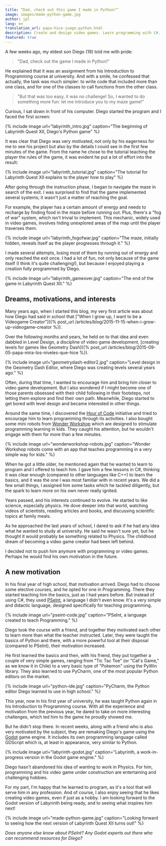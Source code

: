 ```yaml
---
title: “Dad, check out this game I made in Python!”
image: images/made-python-game.jpg
author: jpl
lang: en
translation_url: papa-hice-juego-python.html
description: Create and design video games. Learn programming with C#, PSeInt, and Python. New challenges with Godot.
featured: true
---
```


A few weeks ago, my eldest son Diego (19) told me with pride:

> "Dad, check out the game I made in Python!"

He explained that it was an assignment from his Introduction to Programming course at university. And with a smile, he confessed that actually, the task was much simpler: to write code that included more than one class, and for one of the classes to call functions from the other class.

> "But that was too easy, it was no challenge! So, I wanted to do something more fun: let me introduce you to my maze game!"

Curious, I sat down in front of his computer. Diego started the program and I faced the first screen:

{% include image url="labyrinth_intro.jpg" caption="The beginning of Labyrinth Quest XII, Diego's Python game" %}

It was clear that Diego was very motivated, not only by his eagerness for me to see his project but also by the details I could see in the first few minutes of the game. From the name he chose to the tutorial teaching the player the rules of the game, it was evident he put a lot of effort into the result:

{% include image url="labyrinth_tutorial.jpg" caption="The tutorial for Labyrinth Quest XII explains to the player how to play" %}

After going through the instruction phase, I began to navigate the maze in search of the exit. I was surprised to find that the game implemented several systems; it wasn't just a matter of reaching the goal.

For example, the player has a certain amount of energy and needs to recharge by finding food in the maze before running out. Plus, there's a "fog of war" system, which isn't trivial to implement. This mechanic, widely used in video games, involves hiding unexplored areas of the map until the player traverses them.

{% include image url="labyrinth_fogofwar.jpg" caption="The maze, initially hidden, reveals itself as the player progresses through it." %}

I made several attempts, losing most of them by running out of energy and only reached the exit once. I had a lot of fun, not only because of the game itself (I think it's quite challenging!), but because I enjoyed playing a creation fully programmed by Diego.

{% include image url="labyrinth_gameover.jpg" caption="The end of the game in Labyrinth Quest XII." %}

## Dreams, motivations, and interests

Many years ago, when I started this blog, my very first article was about how Diego had said in school that ["When I grow up, I want to be a Videogame Creator"]({% post_url /articles/blog/2015-11-15-when-i-grow-up-videogame-creator %}).

Over the following months and years, he held on to that idea and even dabbled in Level Design, a discipline of video game development, [creating levels for games like Geometry Dash]({% post_url /articles/blog/2015-09-05-papa-mira-los-niveles-que-hice %}).

{% include image url="geometrydash-editor2.jpg" caption="Level design in the Geometry Dash Editor, where Diego was creating levels several years ago." %}

Often, during that time, I wanted to encourage him and bring him closer to video game development. But I also wondered if I might become one of those parents obsessed with their child following in their footsteps, not letting them explore and find their own path. Meanwhile, Diego started to get bored with level design and became interested in other things.

Around the same time, I discovered the [Hour of Code](https://hourofcode.com/) initiative and tried to encourage him to learn programming through its activities. I also bought some mini robots from [Wonder Workshop](https://www.makewonder.com/) which are designed to stimulate programming learning in kids. They caught his attention, but he wouldn't engage with them for more than a few minutes.

{% include image url="wonderworkshop-robots.jpg" caption="Wonder Workshop robots come with an app that teaches programming in a very simple way for kids." %}

When he got a little older, he mentioned again that he wanted to learn to program and I offered to teach him. I gave him a few lessons in C#, thinking it was clear enough (compared to other languages like C++) to learn the basics, and it was the one I was most familiar with in recent years. We did a few small things, I assigned him some tasks which he tackled diligently, but the spark to learn more on his own never really ignited.

Years passed, and his interests continued to evolve. He started to like science, especially physics. He dove deeper into that world, watching videos of scientists, reading articles and books, and discussing scientific topics at family meals.

As he approached the last years of school, I dared to ask if he had any idea what he wanted to study at university. He said he wasn't sure yet, but he thought it would probably be something related to Physics. The childhood dream of becoming a video game creator had been left behind.

I decided not to push him anymore with programming or video games. Perhaps he would find his own motivation in the future.

## A new motivation

In his final year of high school, that motivation arrived. Diego had to choose some elective courses, and he opted for one in Programming. There they started teaching him the basics, just as I had years before. But instead of using C#, they used [PSeInt](https://pseint.sourceforge.net/), a language I didn't even know. It's a very simple and didactic language, designed specifically for teaching programming.

{% include image url="pseint-code.jpg" caption="PSeInt, a language created to teach Programming." %}

Diego took the course with a friend, and together they motivated each other to learn more than what the teacher instructed. Later, they were taught the basics of Python and there, with a more powerful tool at their disposal (compared to PSeInt), their motivation increased.

He first learned the basics and then, with his friend, they put together a couple of very simple games, ranging from "Tic Tac Toe" (or "Cat's Game," as we know it in Chile) to a very basic type of "Pokemon" using the PyWin library. They also learned to use PyCharm, one of the most popular Python editors on the market.

{% include image url="python-ide.jpg" caption="PyCharm, the Python editor Diego learned to use in high school." %}

This year, now in his first year of university, he was taught Python again in his Introduction to Programming course. With all the experience and motivation from the previous year, he dared to take on more interesting challenges, which led him to the game he proudly showed me.

But he didn't stop there. In recent weeks, along with a friend who is also very motivated by the subject, they are remaking Diego's game using the [Godot](https://godotengine.org/) game engine. It includes its own programming language called GDScript which is, at least in appearance, very similar to Python.

{% include image url="labyrinth-godot.jpg" caption="Labyrinth, a work-in-progress version in the Godot game engine." %}

Diego hasn't abandoned his idea of wanting to work in Physics. For him, programming and his video game under construction are entertaining and challenging hobbies.

For my part, I'm happy that he learned to program, as it's a tool that will serve him in any profession. And of course, I also enjoy seeing that he likes creating video games, even if just as a hobby. I am looking forward to the Godot version of Labyrinth being ready, and to seeing what inspires him next!

{% include image url="made-python-game.jpg" caption="Looking forward to seeing how the next version of Labyrinth Quest XII turns out!" %}

*Does anyone else know about PSeInt? Any Godot experts out there who can recommend resources for Diego?*